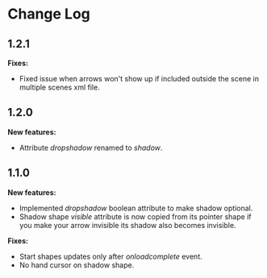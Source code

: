 # Change Log

## 1.2.1
**Fixes:**
- Fixed issue when arrows won't show up if included outside the scene
  in multiple scenes xml file.

## 1.2.0
**New features:**
- Attribute *dropshadow* renamed to *shadow*.

## 1.1.0
**New features:**
- Implemented *dropshadow* boolean attribute to make shadow optional.
- Shadow shape *visible* attribute is now copied from its pointer shape
  if you make your arrow invisible its shadow also becomes invisible.

**Fixes:**
- Start shapes updates only after *onloadcomplete* event.
- No hand cursor on shadow shape.